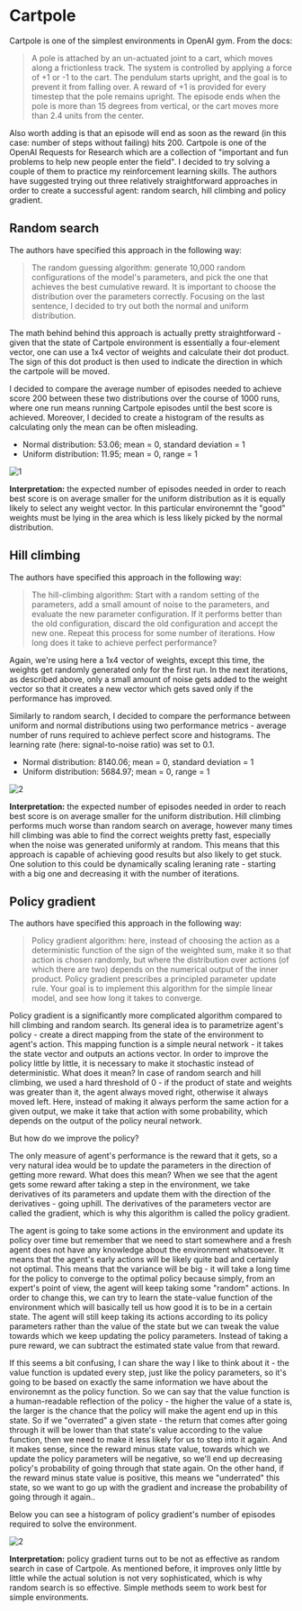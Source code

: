 # Cartpole
Cartpole is one of the simplest environments in OpenAI gym. From the docs:

>A pole is attached by an un-actuated joint to a cart, which moves along a frictionless track. The system is controlled by applying a force of +1 or -1 to the cart. The pendulum starts upright, and the goal is to prevent it from falling over. A reward of +1 is provided for every timestep that the pole remains upright. The episode ends when the pole is more than 15 degrees from vertical, or the cart moves more than 2.4 units from the center.

Also worth adding is that an episode will end as soon as the reward (in this case: number of steps without failing) hits 200.
Cartpole is one of the OpenAI Requests for Research which are a collection of "important and fun problems to help new people enter the field". I decided to try solving a couple of them to practice my reinforcement learning skills.
The authors have suggested trying out three relatively straightforward approaches in order to create a successful agent: random search, hill climbing and policy gradient.

## Random search
The authors have specified this approach in the following way:
>The random guessing algorithm: generate 10,000 random configurations of the model's parameters, and pick the one that achieves the best cumulative reward. It is important to choose the distribution over the parameters correctly.
Focusing on the last sentence, I decided to try out both the normal and uniform distribution.

The math behind behind this approach is actually pretty straightforward - given that the state of Cartpole environment is essentially a four-element vector, one can use a 1x4 vector of weights and calculate their dot product. The sign of this dot product is then used to indicate the direction in which the cartpole will be moved.

I decided to compare the average number of episodes needed to achieve score 200 between these two distributions over the course of 1000 runs, where one run means running Cartpole episodes until the best score is achieved. Moreover, I decided to create a histogram of the results as calculating only the mean can be often misleading.
* Normal distribution: 53.06; mean = 0, standard deviation = 1
* Uniform distribution: 11.95; mean = 0, range = 1

![1](https://github.com/szymonWojdat/Cartpole/blob/master/graphs/random_search_histograms.png)

**Interpretation:** the expected number of episodes needed in order to reach best score is on average smaller for the uniform distribution as it is equally likely to select any weight vector. In this particular environemnt the "good" weights must be lying in the area which is less likely picked by the normal distribution.

## Hill climbing
The authors have specified this approach in the following way:
>The hill-climbing algorithm: Start with a random setting of the parameters, add a small amount of noise to the parameters, and evaluate the new parameter configuration. If it performs better than the old configuration, discard the old configuration and accept the new one. Repeat this process for some number of iterations. How long does it take to achieve perfect performance?

Again, we're using here a 1x4 vector of weights, except this time, the weights get randomly generated only for the first run. In the next iterations, as described above, only a small amount of noise gets added to the weight vector so that it creates a new vector which gets saved only if the performance has improved.

Similarly to random search, I decided to compare the performance between uniform and normal distributions using two performance metrics - average number of runs required to achieve perfect score and histograms. The learning rate (here: signal-to-noise ratio) was set to 0.1.

* Normal distribution: 8140.06; mean = 0, standard deviation = 1
* Uniform distribution: 5684.97; mean = 0, range = 1

![2](https://github.com/szymonWojdat/Cartpole/blob/master/graphs/hill_climbing_histograms.png)

**Interpretation:** the expected number of episodes needed in order to reach best score is on average smaller for the uniform distribution. Hill climbing performs much worse than random search on average, however many times hill climbing was able to find the correct weights pretty fast, especially when the noise was generated uniformly at random. This means that this approach is capable of achieving good results but also likely to get stuck. One solution to this could be dynamically scaling leraning rate - starting with a big one and decreasing it with the number of iterations.

## Policy gradient
The authors have specified this approach in the following way:
>Policy gradient algorithm: here, instead of choosing the action as a deterministic function of the sign of the weighted sum, make it so that action is chosen randomly, but where the distribution over actions (of which there are two) depends on the numerical output of the inner product. Policy gradient prescribes a principled parameter update rule. Your goal is to implement this algorithm for the simple linear model, and see how long it takes to converge.

Policy gradient is a significantly more complicated algorithm compared to hill climbing and random search. Its general idea is to parametrize agent's policy - create a direct mapping from the state of the environment to agent's action. This mapping function is a simple neural network - it takes the state vector and outputs an actions vector. In order to improve the policy little by little, it is necessary to make it stochastic instead of deterministic. What does it mean? In case of random search and hill climbing, we used a hard threshold of 0 - if the product of state and weights was greater than it, the agent always moved right, otherwise it always moved left. Here, instead of making it always perform the same action for a given output, we make it take that action with some probability, which depends on the output of the policy neural network.

But how do we improve the policy?

The only measure of agent's performance is the reward that it gets, so a very natural idea would be to update the parameters in the direction of getting more reward. What does this mean? When we see that the agent gets some reward after taking a step in the environment, we take derivatives of its parameters and update them with the direction of the derivatives - going uphill. The derivatives of the parameters vector are called the gradient, which is why this algorithm is called the policy gradient.

The agent is going to take some actions in the environment and update its policy over time but remember that we need to start somewhere and a fresh agent does not have any knowledge about the environment whatsoever. It means that the agent's early actions will be likely quite bad and certainly not optimal. This means that the variance will be big - it will take a long time for the policy to converge to the optimal policy because simply, from an expert's point of view, the agent will keep taking some "random" actions. In order to change this, we can try to learn the state-value function of the environment which will basically tell us how good it is to be in a certain state. The agent will still keep taking its actions according to its policy parameters rather than the value of the state but we can tweak the value towards which we keep updating the policy parameters. Instead of taking a pure reward, we can subtract the estimated state value from that reward.

If this seems a bit confusing, I can share the way I like to think about it - the value function is updated every step, just like the policy parameters, so it's going to be based on exactly the same information we have about the environemnt as the policy function. So we can say that the value function is a human-readable reflection of the policy - the higher the value of a state is, the larger is the chance that the policy will make the agent end up in this state. So if we "overrated" a given state - the return that comes after going through it will be lower than that state's value according to the value function, then we need to make it less likely for us to step into it again. And it makes sense, since the reward minus state value, towards which we update the policy parameters will be negative, so we'll end up decreasing policy's probability of going through that state again. On the other hand, if the reward minus state value is positive, this means we "underrated" this state, so we want to go up with the gradient and increase the probability of going through it again..

Below you can see a histogram of policy gradient's number of episodes required to solve the environment.

![2](https://github.com/szymonWojdat/Cartpole/blob/master/graphs/policy_gradient_histograms.png)

**Interpretation:** policy gradient turns out to be not as effective as random search in case of Cartpole. As mentioned before, it improves only little by little while the actual solution is not very sophisticated, which is why random search is so effective. Simple methods seem to work best for simple environments.

